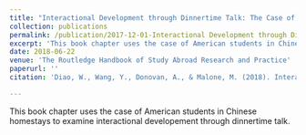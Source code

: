 ```yaml
---
title: "Interactional Development through Dinnertime Talk: The Case of American Students in Chinese Homestays"
collection: publications
permalink: /publication/2017-12-01-Interactional Development through Dinnertime Talk-1
excerpt: 'This book chapter uses the case of American students in Chinese homestays to examine interactional developement through dinnertime talk.'
date: 2018-06-22
venue: 'The Routledge Handbook of Study Abroad Research and Practice'
paperurl: ''
citation: 'Diao, W., Wang, Y., Donovan, A., & Malone, M. (2018). Interactional Development through Dinnertime Talk in Sanz, C., & Morale-Front, A. (Eds.), <i>The Routledge Handbook of Study Abroad Research and Practice<i>. Routledge.'

---
```

This book chapter uses the case of American students in Chinese homestays to examine interactional developement through dinnertime talk.


